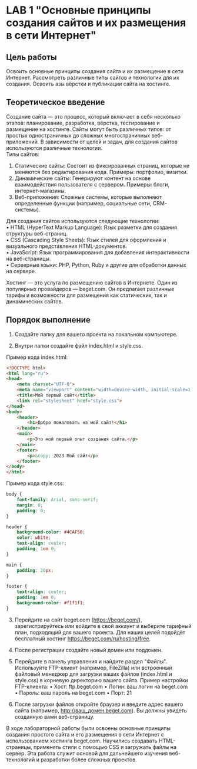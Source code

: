 # LAB 1 "Основные принципы создания сайтов и их размещения в сети Интернет"

## Цель работы
Освоить основные принципы создания сайта и их размещение в сети Интернет. Рассмотреть различные типы сайтов и технологии для их создания. Освоить азы вёрстки и публикации сайта на хостинге.

## Теоретическое введение
Создание сайта — это процесс, который включает в себя несколько этапов: планирование, разработка, вёрстка, тестирование и размещение на хостинге. Сайты могут быть различных типов: от простых одностраничных до сложных многостраничных веб-приложений. В зависимости от целей и задач, для создания сайтов используются различные технологии.  
Типы сайтов:
1. Статические сайты: Состоит из фиксированных страниц, которые не меняются без редактирования кода. Примеры: портфолио, визитки.
2. Динамические сайты: Генерируют контент на основе взаимодействия пользователя с сервером. Примеры: блоги, интернет-магазины.
3. Веб-приложения: Сложные системы, которые выполняют определенные функции (например, социальные сети, CRM-системы).
  
Для создания сайтов используются следующие технологии:  
• HTML (HyperText Markup Language): Язык разметки для создания структуры веб-страниц.  
• CSS (Cascading Style Sheets): Язык стилей для оформления и визуального представления HTML-документов.  
• JavaScript: Язык программирования для добавления интерактивности на веб-страницы.  
• Серверные языки: PHP, Python, Ruby и другие для обработки данных на сервере.  

Хостинг — это услуга по размещению сайтов в Интернете. Один из популярных провайдеров — beget.com. Он предлагает различные тарифы и возможности для размещения как статических, так и динамических сайтов.

## Порядок выполнение
1. Создайте папку для вашего проекта на локальном компьютере.

2. Внутри папки создайте файл index.html и style.css.

Пример кода index.html:
```html
<!DOCTYPE html>
<html lang="ru">
<head>
    <meta charset="UTF-8">
    <meta name="viewport" content="width=device-width, initial-scale=1.0">
    <title>Мой первый сайт</title>
    <link rel="stylesheet" href="style.css">
</head>
<body>
    <header>
        <h1>Добро пожаловать на мой сайт!</h1>
    </header>
    <main>
        <p>Это мой первый опыт создания сайта.</p>
    </main>
    <footer>
        <p>&copy; 2023 Мой сайт</p>
    </footer>
</body>
</html>
```
Пример кода style.css:
```css
body {
    font-family: Arial, sans-serif;
    margin: 0;
    padding: 0;
}

header {
    background-color: #4CAF50;
    color: white;
    text-align: center;
    padding: 1em 0;
}

main {
    padding: 20px;
}

footer {
    text-align: center;
    padding: 1em 0;
    background-color: #f1f1f1;
}
```
3. Перейдите на сайт beget.com (https://beget.com/), зарегистрируйтесь или войдите в свой аккаунт и выберите тарифный план, подходящий для вашего проекта. Для наших целей подойдёт бесплатный хостинг https://beget.com/ru/hosting/free.
4. После регистрации создайте новый домен или поддомен.

5. Перейдите в панель управления и найдите раздел "Файлы". Используйте FTP-клиент (например, FileZilla) или встроенный файловый менеджер для загрузки ваших файлов (index.html и style.css) в корневую директорию вашего сайта. Пример настройки FTP-клиента:
  • Хост: ftp.beget.com
  • Логин: ваш логин на beget.com
  • Пароль: ваш пароль на beget.com
  • Порт: 21
6. После загрузки файлов откройте браузер и введите адрес вашего сайта (например, http://ваш_домен.beget.com). Вы должны увидеть созданную вами веб-страницу.

В ходе лабораторной работы были освоены основные принципы создания простого сайта и его размещения в сети Интернет с использованием хостинга beget.com. Научились создавать HTML-страницы, применять стили с помощью CSS и загружать файлы на сервер. Эта работа служит основой для дальнейшего изучения веб-технологий и разработки более сложных проектов.

